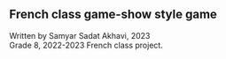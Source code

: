 ## French class game-show style game

Written by Samyar Sadat Akhavi, 2023<br>
Grade 8, 2022-2023 French class project.
